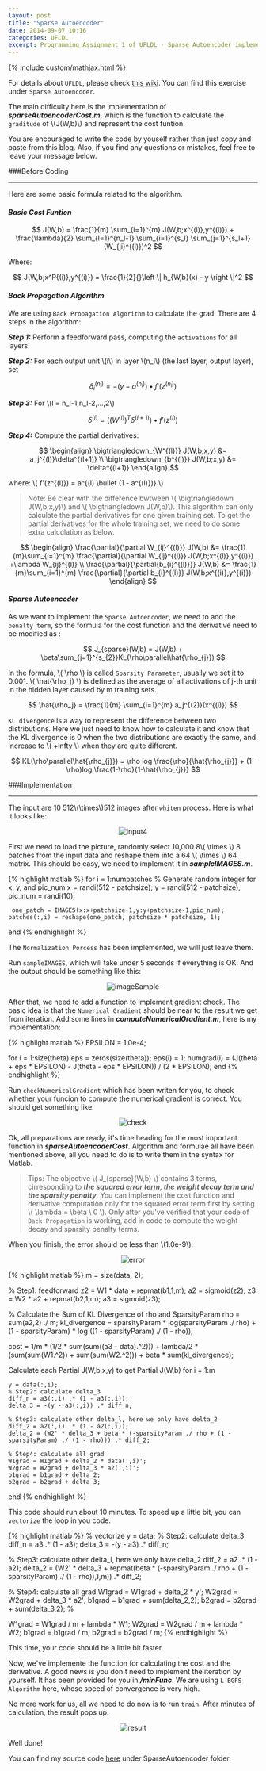 ```yaml
---
layout: post
title: "Sparse Autoencoder"
date: 2014-09-07 10:16
categories: UFLDL
excerpt: Programming Assignment 1 of UFLDL - Sparse Autoencoder implementation.
---
```


{% include custom/mathjax.html %}

For details about `UFLDL`, please check [this wiki](http://deeplearning.stanford.edu/wiki/index.php/UFLDL_Tutorial). You can find this exercise under `Sparse Autoencoder`.

The main difficulty here is the implementation of ***sparseAutoencoderCost.m***, which is the function to calculate the `graditude` of \\(J(W,b)\\) and represent the cost funtion.

You are encouraged to write the code by youself rather than just copy and paste from this blog. Also, if you find any questions or mistakes, feel free to leave your message below.

###Before Coding

---------------------
Here are some basic formula related to the algorithm.

#### ***Basic Cost Funtion***

$$
J(W,b) = \frac{1}{m} \sum_{i=1}^{m} J(W,b;x^{(i)},y^{(i)}) + \frac{\lambda}{2} \sum_{l=1}^{n_l-1} \sum_{i=1}^{s_l} \sum_{j=1}^{s_l+1} (W_{ji}^{(l)})^2
$$

Where:

$$
J(W,b;x^P{(i)},y^{(i)}) = \frac{1}{2}{}\left \| h_{W,b}(x) - y \right \|^2
$$


#### ***Back Propagation Algorithm***
We are using `Back Propagation Algorithm` to calculate the grad. There are 4 steps in the algorithm:

***Step 1:*** Perform a feedforward pass, computing the `activations` for all layers.

***Step 2:*** For each output unit \\(i\\) in layer \\(n_l\\) (the last layer, output layer), set

$$
\delta_i^{(n_l)} = -(y-a^{(n_l)})\bullet  f'(z^{(n_l)})
$$

***Step 3:*** For \\(l = n_l-1,n_l-2,...,2\\)

$$
\delta^{(l)} = ((W^{(l)})^T \delta^{(l+1)}) \bullet  f'(z^{(l)})
$$

***Step 4:*** Compute the partial derivatives:

$$
\begin{align}
\bigtriangledown_{W^{(l)}} J(W,b;x,y) 
&= a_j^{(l)}\delta^{(l+1)} \\
\bigtriangledown_{b^{(l)}} J(W,b;x,y) 
&= \delta^{(l+1)}
\end{align}
$$

where: \\( f'(z^{(l)}) = a^{(l) \bullet (1 - a^{(l)})} \\)

> Note: Be clear with the difference bwtween \\( \bigtriangledown J(W,b;x,y)\\) and \\( \bigtriangledown J(W,b)\\). This algorithm can only calculate the partial derivatives for one given training set. To get the partial derivatives for the whole training set, we need to do some extra calculation as below.

$$
\begin{align}
\frac{\partial}{\partial W_{ij}^{(l)}} J(W,b) 
&= \frac{1}{m}\sum_{i=1}^{m} \frac{\partial}{\partial W_{ij}^{(l)}} J(W,b;x^{(i)},y^{(i)}) +\lambda W_{ij}^{(l)} \\
\frac{\partial}{\partial{b_{i}^{(l)}}} J(W,b) 
&= \frac{1}{m}\sum_{i=1}^{m} \frac{\partial}{\partial b_{i}^{(l)}} J(W,b;x^{(i)},y^{(i)})
\end{align}
$$


#### ***Sparse Autoencoder***
As we want to implement the `Sparse Autoencoder`, we need to add the `penalty term`, so the formula for the cost function and the derivative need to be modified as :

$$
J_{sparse}(W,b) = J(W,b) + \beta\sum_{j=1}^{s_{2}}KL(\rho\parallel\hat{\rho_{j}})
$$

In the formula, \\( \rho \\) is called `Sparsity Parameter`, usually we set it to 0.001. \\( \hat{\rho_j} \\) is defined as the average of all activations of j-th unit in the hidden layer caused by m training sets.

$$
\hat{\rho_j} = \frac{1}{m} \sum_{i=1}^{m} a_j^{(2)}(x^{(i)})
$$

`KL divergence` is a way to represent the difference between two distributions. Here we just need to know how to calculate it and know that the KL divergence is 0 when the two distributions are exactly the same, and increase to \\( +infty \\) when they are quite different.

$$
KL(\rho\parallel\hat{\rho_{j}}) = \rho log \frac{\rho}{\hat{\rho_{j}}} + (1-\rho)log \frac{1-\rho}{1-\hat{\rho_{j}}}
$$


###Implementation

--------------------
The input are 10 512\\(\times\\)512 images after `whiten` process. Here is what it looks like:

<div style="text-align:center">
	<a>
		<img src = "/assets/SparseAutoencoder/input4.jpg" alt = "input4">
	</a>
</div>

First we need to load the picture, randomly select 10,000 8\\( \times \\) 8 patches from the input data and reshape them into a 64 \\( \times \\) 64 matrix. This should be easy, we need to implement it in ***sampleIMAGES.m***.

{% highlight matlab %}
for i = 1:numpatches
    % Generate random integer for x, y, and pic_num
    x = randi(512 - patchsize);
    y = randi(512 - patchsize);
	 pic_num = randi(10);
    
	 one_patch = IMAGES(x:x+patchsize-1,y:y+patchsize-1,pic_num);
    patches(:,i) = reshape(one_patch, patchsize * patchsize, 1);
end
{% endhighlight %}


The `Normalization Porcess` has been implemented, we will just leave them.

Run `sampleIMAGES`, which will take under 5 seconds if everything is OK. And the output should be something like this:

<div style="text-align:center">
	<a>
		<img src = "/assets/SparseAutoencoder/imageSample.jpg" alt = "imageSample">
	</a>
</div>

After that, we need to add a function to implement gradient check. The basic idea is that the `Numerical Gradient` should be near to the result we get from iteration. Add some lines in ***computeNumericalGradient.m***, here is my implementation:

{% highlight matlab %}
EPSILON = 1.0e-4;

for i = 1:size(theta)
    eps = zeros(size(theta));
    eps(i) = 1;
    numgrad(i) = (J(theta + eps * EPSILON) - J(theta - eps * EPSILON)) / (2 * EPSILON);
end
{% endhighlight %}

Run `checkNumericalGradient` which has been writen for you, to check whether your funcion to compute the numerical gradient is correct. You should get something like:

<div style="text-align:center">
	<a>
		<img src = "/assets/SparseAutoencoder/check.png" alt = "check">
	</a>
</div>

Ok, all preparations are ready, it's time heading for the most important function in ***sparseAutoencoderCost***. Algorithm and formulae all have been mentioned above, all you need to do is to write them in the syntax for Matlab.

> Tips: The objective \\( J_{sparse}(W,b) \\) contains 3 terms, cirresponding to ***the squared error term, the weight decay term and the sparsity penalty***. You can implement the cost function and derivative computation only for the squared error term first by setting \\( \lambda = \beta \ 0 \\). Only after you've verified that your code of `Back Propagation` is working, add in code to compute the weight decay and sparsity penalty terms.

When you finish, the error should be less than \\(1.0e-9\\):

<div style="text-align:center">
	<a>
		<img src = "/assets/SparseAutoencoder/error.png" alt = "error">
	</a>
</div>

{% highlight matlab %}
m = size(data, 2);

% Step1: feedforward
z2 = W1 * data + repmat(b1,1,m);
a2 = sigmoid(z2);
z3 = W2 * a2 + repmat(b2,1,m);
a3 = sigmoid(z3);

% Calculate the Sum of KL Divergence of rho and SparsityParam
rho = sum(a2,2) ./ m;
kl_divergence = sparsityParam * log(sparsityParam ./ rho) + (1 - sparsityParam) * log ((1 - sparsityParam) ./ (1 - rho)); 

cost = 1/m * (1/2 * sum(sum((a3 - data).^2))) + lambda/2 * (sum(sum(W1.^2)) + sum(sum(W2.^2))) + beta * sum(kl_divergence);

Calculate each Partial J(W,b,x,y) to get Partial J(W,b)
for i = 1:m
    
    y = data(:,i);
    % Step2: calculate delta_3
    diff_n = a3(:,i) .* (1 - a3(:,i));
    delta_3 = -(y - a3(:,i)) .* diff_n;

    % Step3: calculate other delta_l, here we only have delta_2
    diff_2 = a2(:,i) .* (1 - a2(:,i));
    delta_2 = (W2' * delta_3 + beta * (-sparsityParam ./ rho + (1 - sparsityParam) ./ (1 - rho))) .* diff_2;

    % Step4: calculate all grad
    W1grad = W1grad + delta_2 * data(:,i)';
    W2grad = W2grad + delta_3 * a2(:,i)';
    b1grad = b1grad + delta_2;
    b2grad = b2grad + delta_3;

end
{% endhighlight %}

This code should run about 10 minutes. To speed up a little bit, you can `vectorize` the loop in you code.

{% highlight matlab %}
% vectorize
y = data;
% Step2: calculate delta_3
diff_n = a3 .* (1 - a3);
delta_3 = -(y - a3) .* diff_n;

% Step3: calculate other delta_l, here we only have delta_2
diff_2 = a2 .* (1 - a2);
delta_2 = (W2' * delta_3 + repmat(beta * (-sparsityParam ./ rho + (1 - sparsityParam) ./ (1 - rho)),1,m)) .* diff_2;

% Step4: calculate all grad
W1grad = W1grad + delta_2 * y';
W2grad = W2grad + delta_3 * a2';
b1grad = b1grad + sum(delta_2,2);
b2grad = b2grad + sum(delta_3,2);
%

W1grad = W1grad / m + lambda * W1;
W2grad = W2grad / m + lambda * W2;
b1grad = b1grad / m;
b2grad = b2grad / m;
{% endhighlight %}

This time, your code should be a little  bit faster.

Now, we've implemente the function for calculating the cost and the derivative. A good news is you don't need to implement the iteration by yourself. It has been provided for you in ***/minFunc***. We are using `L-BGFS Algorithm` here, whose speed of convergence is very high.

No more work for us, all we need to do now is to run `train`. After minutes of calculation, the result pops up.

<div style="text-align:center">
	<a>
		<img src = "/assets/SparseAutoencoder/result.jpg" alt = "result">
	</a>
</div>

Well done!

You can find my source code [here](https://github.com/EdwardDing/UFLDL-Exercise) under SparseAutoencoder folder.